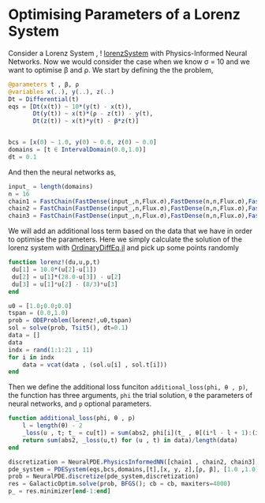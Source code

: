 # Optimising Parameters of a Lorenz System
 Consider a Lorenz System ,
! [lorenzSystem](https://raw.githubusercontent.com/ashutosh-b-b/github-doc-images/master/lorenz_system.png) with Physics-Informed Neural Networks.
Now we would consider the case when we know σ = 10 and we want to optimise β  and ρ.
We start by defining the the problem,
```julia
@parameters t , β, ρ
@variables x(..), y(..), z(..)
Dt = Differential(t)
eqs = [Dt(x(t)) ~ 10*(y(t) - x(t)),
       Dt(y(t)) ~ x(t)*(ρ - z(t)) - y(t),
       Dt(z(t)) ~ x(t)*y(t) - β*z(t)]


bcs = [x(0) ~ 1.0, y(0) ~ 0.0, z(0) ~ 0.0]
domains = [t ∈ IntervalDomain(0.0,1.0)]
dt = 0.1

```
And then the neural networks as,
```julia
input_ = length(domains)
n = 16
chain1 = FastChain(FastDense(input_,n,Flux.σ),FastDense(n,n,Flux.σ),FastDense(n,n,Flux.σ),FastDense(n,1))
chain2 = FastChain(FastDense(input_,n,Flux.σ),FastDense(n,n,Flux.σ),FastDense(n,n,Flux.σ),FastDense(n,1))
chain3 = FastChain(FastDense(input_,n,Flux.σ),FastDense(n,n,Flux.σ),FastDense(n,n,Flux.σ),FastDense(n,1))
```
We will add an additional loss term based on the data that we have in order to optimise the parameters.
Here we simply calculate the solution of the lorenz system with [OrdinaryDiffEq.jl](https://diffeq.sciml.ai/v1.10/tutorials/ode_example.html#In-Place-Updates-1) and pick up some points randomly

```julia
function lorenz!(du,u,p,t)
 du[1] = 10.0*(u[2]-u[1])
 du[2] = u[1]*(28.0-u[3]) - u[2]
 du[3] = u[1]*u[2] - (8/3)*u[3]
end

u0 = [1.0;0.0;0.0]
tspan = (0.0,1.0)
prob = ODEProblem(lorenz!,u0,tspan)
sol = solve(prob, Tsit5(), dt=0.1)
data = []
data
indx = rand(1:1:21 , 11)
for i in indx
    data = vcat(data , (sol.u[i] , sol.t[i]))
end

```
Then we define the additional loss funciton `additional_loss(phi, θ , p)`, the function has three arguments, `phi` the trial solution, `θ` the parameters of neural networks, and `p` optional parameters.

```julia
function additional_loss(phi, θ , p)
	l = length(θ) - 2
    _loss(u , t; t_ = cu[t]) = sum(abs2, phi[i](t_ , θ[(i*l - l + 1):(i*l)])[1] - (u[i])  for i in 1:1:3)
    return sum(abs2, _loss(u,t) for (u , t) in data)/length(data)
end
```

```julia
discretization = NeuralPDE.PhysicsInformedNN([chain1 , chain2, chain3],NeuralPDE.GridTraining(dt), param_estim=true, additional_loss=additional_loss)
pde_system = PDESystem(eqs,bcs,domains,[t],[x, y, z],[ρ, β], [1.0 ,1.0])
prob = NeuralPDE.discretize(pde_system,discretization)
res = GalacticOptim.solve(prob, BFGS(); cb = cb, maxiters=4000)
p_ = res.minimizer[end-1:end]

```
